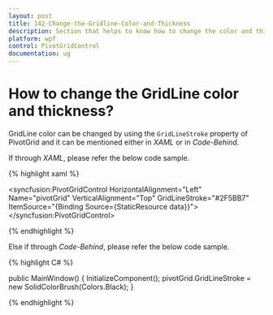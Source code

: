 ```yaml
---
layout: post
title: 142-Change-the-Gridline-Color-and-Thickness
description: Section that helps to know how to change the color and thickness of grid lines in pivot grid control.
platform: wpf
control: PivotGridControl
documentation: ug
---
```


# How to change the GridLine color and thickness?

GridLine color can be changed by using the `GridLineStroke` property of PivotGrid and it can be mentioned either in *XAML* or in *Code-Behind*. 

If through *XAML*, please refer the below code sample.

{% highlight xaml %}

<syncfusion:PivotGridControl HorizontalAlignment="Left" Name="pivotGrid" VerticalAlignment="Top" GridLineStroke="#2F5BB7" ItemSource="{Binding   Source={StaticResource data}}">
</syncfusion:PivotGridControl>
     
{% endhighlight %}

Else if through *Code-Behind*, please refer the below code sample.

{% highlight C# %}

public MainWindow() {
    InitializeComponent();
    pivotGrid.GridLineStroke = new SolidColorBrush(Colors.Black);
}
		
{% endhighlight %}


